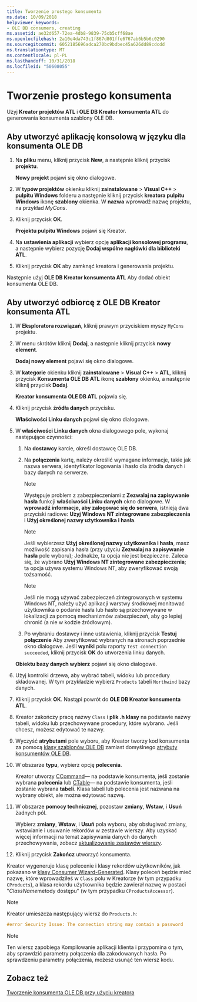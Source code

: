 ```yaml
---
title: Tworzenie prostego konsumenta
ms.date: 10/09/2018
helpviewer_keywords:
- OLE DB consumers, creating
ms.assetid: ae32d657-72ea-4db8-9839-75cb5cff68ae
ms.openlocfilehash: 2a10e4da743c1f867d801ffe6767ab6b5b6c0290
ms.sourcegitcommit: 6052185696adca270bc9bdbec45a626dd89cdcdd
ms.translationtype: MT
ms.contentlocale: pl-PL
ms.lasthandoff: 10/31/2018
ms.locfileid: "50608055"
---
```

# <a name="creating-a-simple-consumer"></a>Tworzenie prostego konsumenta

Użyj **Kreator projektów ATL** i **OLE DB Kreator konsumenta ATL** do generowania konsumenta szablony OLE DB.

## <a name="to-create-a-console-application-for-an-ole-db-consumer"></a>Aby utworzyć aplikację konsolową w języku dla konsumenta OLE DB

1. Na **pliku** menu, kliknij przycisk **New**, a następnie kliknij przycisk **projektu**.

   **Nowy projekt** pojawi się okno dialogowe.

1. W **typów projektów** okienku kliknij **zainstalowane** > **Visual C++** > **pulpitu Windows** folderu a następnie kliknij przycisk **kreatora pulpitu Windows** ikonę **szablony** okienka. W **nazwa** wprowadź nazwę projektu, na przykład *MyCons*.

1. Kliknij przycisk **OK**.

   **Projektu pulpitu Windows** pojawi się Kreator.

1. Na **ustawienia aplikacji** wybierz opcję **aplikacji konsolowej programu**, a następnie wybierz pozycję **Dodaj wspólne nagłówki dla biblioteki ATL**.

1. Kliknij przycisk **OK** aby zamknąć kreatora i generowania projektu.

Następnie użyj **OLE DB Kreator konsumenta ATL** Aby dodać obiekt konsumenta OLE DB.

## <a name="to-create-a-consumer-with-the-atl-ole-db-consumer-wizard"></a>Aby utworzyć odbiorcę z OLE DB Kreator konsumenta ATL

1. W **Eksploratora rozwiązań**, kliknij prawym przyciskiem myszy `MyCons` projektu.

1. W menu skrótów kliknij **Dodaj**, a następnie kliknij przycisk **nowy element**.

   **Dodaj nowy element** pojawi się okno dialogowe.

1. W **kategorie** okienku kliknij **zainstalowane** > **Visual C++** > **ATL**, kliknij przycisk **Konsumenta OLE DB ATL** ikonę **szablony** okienku, a następnie kliknij przycisk **Dodaj**.

   **Kreator konsumenta OLE DB ATL** pojawia się.

1. Kliknij przycisk **źródła danych** przycisku.

   **Właściwości Linku danych** pojawi się okno dialogowe.

1. W **właściwości Linku danych** okna dialogowego pole, wykonaj następujące czynności:

    1. Na **dostawcy** karcie, określ dostawcę OLE DB.

    1. Na **połączenia** kartę, należy określić wymagane informacje, takie jak nazwa serwera, identyfikator logowania i hasło dla źródła danych i bazy danych na serwerze.

       > [!NOTE]
       > Występuje problem z zabezpieczeniami z **Zezwalaj na zapisywanie hasła** funkcji **właściwości Linku danych** okno dialogowe. W **wprowadź informacje, aby zalogować się do serwera**, istnieją dwa przyciski radiowe: **Użyj Windows NT zintegrowane zabezpieczenia** i **Użyj określonej nazwy użytkownika i hasła**.

       > [!NOTE]
       > Jeśli wybierzesz **Użyj określonej nazwy użytkownika i hasła**, masz możliwość zapisania hasła (przy użyciu **Zezwalaj na zapisywanie hasła** pole wyboru); Jednakże, ta opcja nie jest bezpieczne. Zaleca się, że wybrano **Użyj Windows NT zintegrowane zabezpieczenia**; ta opcja używa systemu Windows NT, aby zweryfikować swoją tożsamość.

       > [!NOTE]
       > Jeśli nie mogą używać zabezpieczeń zintegrowanych w systemu Windows NT, należy użyć aplikacji warstwy środkowej monitować użytkownika o podanie hasła lub hasło są przechowywane w lokalizacji za pomocą mechanizmów zabezpieczeń, aby go lepiej chronić (a nie w kodzie źródłowym).

   1. Po wybraniu dostawcy i inne ustawienia, kliknij przycisk **Testuj połączenie** Aby zweryfikować wybranych na stronach poprzednie okno dialogowe. Jeśli **wyniki** polu raporty `Test connection succeeded`, kliknij przycisk **OK** do utworzenia linku danych.

   **Obiektu bazy danych wybierz** pojawi się okno dialogowe.

1. Użyj kontrolki drzewa, aby wybrać tabeli, widoku lub procedury składowanej. W tym przykładzie wybierz `Products` tabeli `Northwind` bazy danych.

1. Kliknij przycisk **OK**. Nastąpi powrót do **OLE DB Kreator konsumenta ATL**.

1. Kreator zakończy pracę nazwy `Class` i **plik .h klasy** na podstawie nazwy tabeli, widoku lub przechowywane procedury, które wybrano. Jeśli chcesz, możesz edytować te nazwy.

1. Wyczyść **atrybutami** pole wyboru, aby Kreator tworzy kod konsumenta za pomocą [klasy szablonów OLE DB](../../data/oledb/ole-db-consumer-templates-reference.md) zamiast domyślnego [atrybuty konsumentów OLE DB](../../windows/ole-db-consumer-attributes.md).

1. W obszarze **typu**, wybierz opcję **polecenia**.

   Kreator utworzy [CCommand](../../data/oledb/ccommand-class.md)— na podstawie konsumenta, jeśli zostanie wybrana **polecenia** lub [CTable](../../data/oledb/ctable-class.md)— na podstawie konsumenta, jeśli zostanie wybrana **tabeli**. Klasa tabeli lub polecenia jest nazwana na wybrany obiekt, ale można edytować nazwę.

1. W obszarze **pomocy technicznej**, pozostaw **zmiany**, **Wstaw**, i **Usuń** żadnych pól.

   Wybierz **zmiany**, **Wstaw**, i **Usuń** pola wyboru, aby obsługiwać zmiany, wstawianie i usuwanie rekordów w zestawie wierszy. Aby uzyskać więcej informacji na temat zapisywania danych do danych przechowywania, zobacz [aktualizowanie zestawów wierszy](../../data/oledb/updating-rowsets.md).

1. Kliknij przycisk **Zakończ** utworzyć konsumenta.

Kreator wygeneruje klasę polecenie i klasy rekordów użytkowników, jak pokazano w [klasy Consumer Wizard-Generated](../../data/oledb/consumer-wizard-generated-classes.md). Klasy poleceń będzie mieć nazwę, które wprowadziłeś w `Class` polu w Kreatorze (w tym przypadku `CProducts`), a klasa rekordu użytkownika będzie zawierał nazwę w postaci "*ClassName*metody dostępu" (w tym przypadku `CProductsAccessor`).

> [!NOTE]
> Kreator umieszcza następujący wiersz do `Products.h`:

```cpp
#error Security Issue: The connection string may contain a password
```

> [!NOTE]
> Ten wiersz zapobiega Kompilowanie aplikacji klienta i przypomina o tym, aby sprawdzić parametry połączenia dla zakodowanych hasła. Po sprawdzeniu parametry połączenia, możesz usunąć ten wiersz kodu.

## <a name="see-also"></a>Zobacz też

[Tworzenie konsumenta OLE DB przy użyciu kreatora](../../data/oledb/creating-an-ole-db-consumer-using-a-wizard.md)
